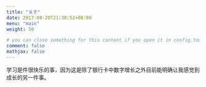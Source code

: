 ```yaml
---
title: "关于"
date: 2017-08-20T21:38:52+08:00
menu: "main"
weight: 50

# you can close something for this content if you open it in config.toml.
comment: false
mathjax: false
---
```


学习是件很快乐的事，因为这是除了银行卡中数字增长之外目前能明确让我感觉到成长的另一件事。

<!-- [学习资料](https://zhixiangyuan.gitee.io/bookstorage/%E6%9E%81%E5%AE%A2%E6%97%B6%E9%97%B4/reference.html) -->

